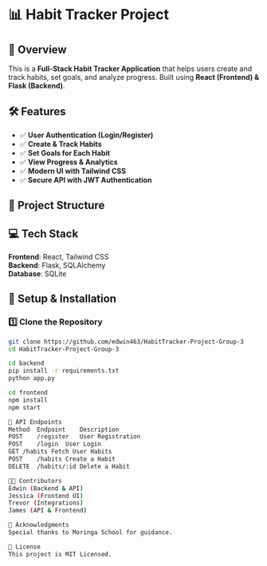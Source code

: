 # 📊 Habit Tracker Project

## 🚀 Overview
This is a **Full-Stack Habit Tracker Application** that helps users create and track habits, set goals, and analyze progress. Built using **React (Frontend) & Flask (Backend)**.

## 🛠️ Features
- ✅ **User Authentication (Login/Register)**
- ✅ **Create & Track Habits**
- ✅ **Set Goals for Each Habit**
- ✅ **View Progress & Analytics**
- ✅ **Modern UI with Tailwind CSS**
- ✅ **Secure API with JWT Authentication**

## 📂 Project Structure


## 💻 Tech Stack
**Frontend**: React, Tailwind CSS  
**Backend**: Flask, SQLAlchemy  
**Database**: SQLite  

## 🎯 Setup & Installation
### 1️⃣ **Clone the Repository**
```sh
git clone https://github.com/edwin463/HabitTracker-Project-Group-3
cd HabitTracker-Project-Group-3

cd backend
pip install -r requirements.txt
python app.py

cd frontend
npm install
npm start

📜 API Endpoints
Method	Endpoint	Description
POST	/register	User Registration
POST	/login	User Login
GET	/habits	Fetch User Habits
POST	/habits	Create a Habit
DELETE	/habits/:id	Delete a Habit 

👨‍💻 Contributors
Edwin (Backend & API)
Jessica (Frontend UI)
Trevor (Integrations)
James (API & Frontend) 

🎉 Acknowledgments
Special thanks to Moringa School for guidance.

📜 License
This project is MIT Licensed.